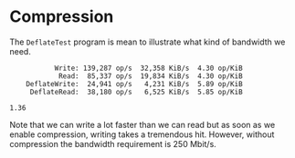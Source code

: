 ﻿
# Compression

The `DeflateTest` program is mean to illustrate what kind of bandwidth we need.

~~~
           Write: 139,287 op/s  32,358 KiB/s  4.30 op/KiB
            Read:  85,337 op/s  19,834 KiB/s  4.30 op/KiB
    DeflateWrite:  24,941 op/s   4,231 KiB/s  5.89 op/KiB
     DeflateRead:  38,180 op/s   6,525 KiB/s  5.85 op/KiB

1.36
~~~

Note that we can write a lot faster than we can read but as soon as we enable compression, writing takes a tremendous hit. However, without compression the bandwidth requirement is 250 Mbit/s.